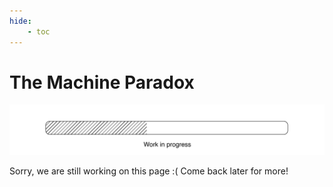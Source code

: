 ```yaml
---
hide:
    - toc
---
```


# The Machine Paradox

![](../images/Work%20in%20progress.jpg)

Sorry, we are still working on this page :( 
Come back later for more!

